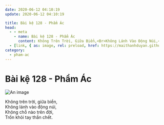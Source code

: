 ```yaml
---
date: 2020-06-12 04:10:19
update: 2020-06-12 04:10:19

title: Bài kệ 128 - Phẩm Ác
head:
  - - meta
    - name: Bài kệ 128 - Phẩm Ác
      content: Không Trên Trời, Giữa Biển,<Br>Không Lánh Vào Động Núi,<Br>Không Chỗ Nào Trên Đời,<Br>Trốn Khỏi Tay Thần Chết.<Br>
  - [link, { as: image, rel: preload, href: https://maithanhduyan.github.io/kinh-phap-cu/img/pham-ac/pham-ac-128.jpg }]
category:
  - pham-ac
---
```


# Bài kệ 128 - Phẩm Ác

![An image](/img/pham-ac/pham-ac-128.jpg)

Không trên trời, giữa biển,<br>Không lánh vào động núi,<br>Không chỗ nào trên đời,<br>Trốn khỏi tay thần chết.<br>
